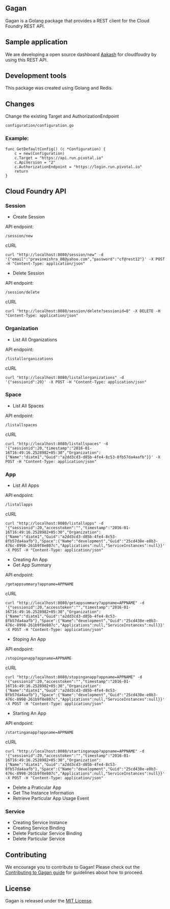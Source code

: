 ## Gagan

Gagan is a Golang package that provides a REST client for the Cloud Foundry REST API.

## Sample application

We are developing a open source dashboard [Aakash](https://github.com/diatmpravin/aakash) for cloudfoudry by using this REST API.

## Development tools

This package was created using Golang and Redis.

## Changes

Change the existing Target and AuthorizationEndpoint 

    configuration/configuration.go

### Example:

    func GetDefaultConfig() (c *Configuration) {
        c = new(Configuration)
        c.Target = "https://api.run.pivotal.io"
        c.ApiVersion = "2"
        c.AuthorizationEndpoint = "https://login.run.pivotal.io"
        return
    }

## Cloud Foundry API

### Session

* Create Session
 
API endpoint:

    /session/new

cURL

    curl "http://localhost:8080/session/new" -d '{"email":"pravinmishra_88@yahoo.com","password":"cf@rest12"}' -X POST -H "Content-Type: application/json"

* Delete Session

API endpoint:

    /session/delete

cURL

    curl "http://localhost:8080/session/delete?sessionid=8" -X DELETE -H "Content-Type: application/json"



### Organization

* List All Organizations

API endpoint:

    /listallorganizations

cURL

    curl "http://localhost:8080/listallorganizations" -d '{"sessionid":20}' -X POST -H "Content-Type: application/json"

### Space

* List All Spaces
 
API endpoint:

    /listallspaces

cURL

    curl "http://localhost:8080/listallspaces" -d '{"sessionid":20,"timestamp":"2016-01-16T16:49:16.2528982+05:30","Organization":{"Name":"diatm1","Guid":"a2dd3cd3-d85b-4fe4-8c53-8fb57da4aafb"}}' -X POST -H "Content-Type: application/json"

### App

* List All Apps

API endpoint:

    /listallapps

cURL

    curl "http://localhost:8080/listallapps" -d '{"sessionid":20,"accesstoken":"","timestamp":"2016-01-16T16:49:16.2528982+05:30","Organization":{"Name":"diatm1","Guid":"a2dd3cd3-d85b-4fe4-8c53-8fb57da4aafb"},"Space":{"Name":"development","Guid":"25cd438e-e0b3-476c-8998-261b9f8e807c","Applications":null,"ServiceInstances":null}}' -X POST -H "Content-Type: application/json"

* Creating An App
* Get App Summary

API endpoint:

    /getappsummary?appname=APPNAME

cURL

    curl "http://localhost:8080/getappsummary?appname=APPNAME" -d '{"sessionid":20,"accesstoken":"","timestamp":"2016-01-16T16:49:16.2528982+05:30","Organization":{"Name":"diatm1","Guid":"a2dd3cd3-d85b-4fe4-8c53-8fb57da4aafb"},"Space":{"Name":"development","Guid":"25cd438e-e0b3-476c-8998-261b9f8e807c","Applications":null,"ServiceInstances":null}}' -X POST -H "Content-Type: application/json"

* Stoping An App

API endpoint:

    /stopinganapp?appname=APPNAME

cURL

    curl "http://localhost:8080/stopinganapp?appname=APPNAME" -d '{"sessionid":20,"accesstoken":"","timestamp":"2016-01-16T16:49:16.2528982+05:30","Organization":{"Name":"diatm1","Guid":"a2dd3cd3-d85b-4fe4-8c53-8fb57da4aafb"},"Space":{"Name":"development","Guid":"25cd438e-e0b3-476c-8998-261b9f8e807c","Applications":null,"ServiceInstances":null}}' -X POST -H "Content-Type: application/json"

* Starting An App

API endpoint:

    /startinganapp?appname=APPNAME

cURL

    curl "http://localhost:8080/startinganapp?appname=APPNAME" -d '{"sessionid":20,"accesstoken":"","timestamp":"2016-01-16T16:49:16.2528982+05:30","Organization":{"Name":"diatm1","Guid":"a2dd3cd3-d85b-4fe4-8c53-8fb57da4aafb"},"Space":{"Name":"development","Guid":"25cd438e-e0b3-476c-8998-261b9f8e807c","Applications":null,"ServiceInstances":null}}' -X POST -H "Content-Type: application/json"

* Delete a Praticular App
* Get The Instance Information
* Retrieve Particular App Usage Event

### Service

* Creating Service Instance
* Creating Service Binding
* Delete Particular Service Binding
* Delete Particular Service

## Contributing

We encourage you to contribute to Gagan! Please check out the [Contributing to Gagan guide]() for guidelines about how to proceed.

## License

Gagan is released under the [MIT License](http://www.opensource.org/licenses/MIT).